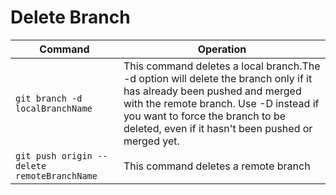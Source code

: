 
# Delete Branch

| Command  | Operation |
| ------------- | ------------- |
| `git branch -d localBranchName` | This command deletes a local branch.The -d option will delete the branch only if it has already been pushed and merged with the remote branch. Use -D instead if you want to force the branch to be deleted, even if it hasn't been pushed or merged yet. |
| `git push origin --delete remoteBranchName` | This command deletes a remote branch |
